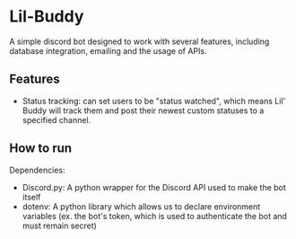 # Lil-Buddy
A simple discord bot designed to work with several features, including database integration, emailing and the usage of APIs.

## Features
* Status tracking: can set users to be "status watched", which means Lil' Buddy will track them and post their newest custom statuses to a specified channel.

## How to run
Dependencies:
* Discord.py: A python wrapper for the Discord API used to make the bot itself
* dotenv: A python library which allows us to declare environment variables (ex. the bot's token, which is used to authenticate the bot and must remain secret)